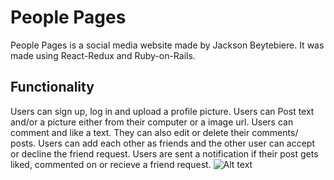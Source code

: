 # People Pages
People Pages is a social media website made by Jackson Beytebiere. It was made using React-Redux and Ruby-on-Rails.

## Functionality
Users can sign up, log in and upload a profile picture.
Users can Post text and/or a picture either from their computer or a image url.
Users can comment and like a text. They can also edit or delete their comments/ posts.
Users can add each other as friends and the other user can accept or decline the friend request.
Users are sent a notification if their post gets liked, commented on or recieve a friend request.
![Alt text](peoplepages_frontend/src/images/addfriend.png?raw=true "Adding a Friend")